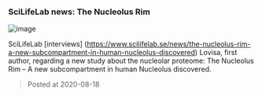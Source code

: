 ### SciLifeLab news: The Nucleolus Rim
![image](./images/20200818.png)

SciLifeLab [interviews] (https://www.scilifelab.se/news/the-nucleolus-rim-a-new-subcompartment-in-human-nucleolus-discovered) Lovisa, first author, regarding a new study about the nucleolar proteome: The Nucleolus Rim – A new subcompartment in human Nucleolus discovered.


> Posted at 2020-08-18





